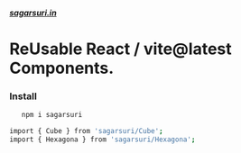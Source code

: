 ##### [sagarsuri.in](https://www.sagarsuri.in/)
# ReUsable React / vite@latest Components. 

### Install
```bash
   npm i sagarsuri
```

```bash
import { Cube } from 'sagarsuri/Cube';
import { Hexagona } from 'sagarsuri/Hexagona';

```
